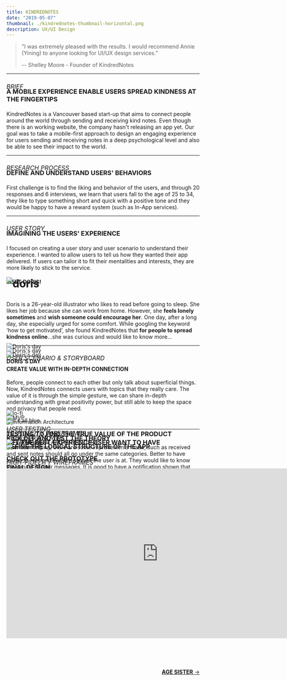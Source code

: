 ```yaml
---
title: KINDREDNOTES
date: "2019-05-07"
thumbnail: ./kindrednotes-thumbnail-horizontal.png
description: UX/UI Design
---
```


> "I was extremely pleased with the results. I would recommend Annie (Yining) to anyone looking for UI/UX design services."
>
> -- Shelley Moore - Founder of KindredNotes

---

<h6 style=" font-size: 16px; margin-bottom:-30px; text-transform:uppercase">
BRIEF </h6>

<h3 style="margin-bottom:20px; text-transform:uppercase">
A MOBILE EXPERIENCE ENABLE USERS SPREAD KINDNESS AT THE FINGERTIPS </h3>

KindredNotes is a Vancouver based start-up that aims to connect people around the world through sending and receiving kind notes. Even though there is an working website, the company hasn't releasing an app yet. Our goal was to take a mobile-first approach to design an engaging experience for users sending and receiving notes in a deep psychological level and also be able to see their impact to the world.

---

<h6 style=" font-size: 16px; margin-bottom:-30px; text-transform:uppercase">
Research Process </h6>

<h3 style="margin-bottom:20px; text-transform:uppercase">
DEFINE AND UNDERSTAND USERS' BEHAVIORS </h3>

First challenge is to find the liking and behavior of the users, and through 20 responses and 6 interviews, we learn that users fall to the age of 25 to 34, they like to type something short and quick with a positive tone and they would be happy to have a reward system (such as In-App services).

---

<h6 style=" font-size: 16px; margin-bottom:-30px; text-transform:uppercase">
User story </h6>

<h3 style="margin-bottom:20px; text-transform:uppercase">
IMAGINING THE USERS' EXPERIENCE </h3>

I focused on creating a user story and user scenario to understand their experience. I wanted to allow users to tell us how they wanted their app delivered. If users can tailor it to fit their mentalities and interests, they are more likely to stick to the service.

<h4 style="margin-bottom:-60px; text-transform:uppercase">
Meet Doris! </h4>

<h1>

![doris](/doris-thumbnail.png)

</h1>

Doris is a 26-year-old illustrator who likes to read before going to sleep. She likes her job because she can work from home. However, she **feels lonely sometimes** and **wish someone could encourage her**. One day, after a long day, she especially urged for some comfort. While googling the keyword ‘how to get motivated’, she found KindredNotes that **for people to spread kindness online**...she was curious and would like to know more...

---

<h6 style=" font-size: 16px; margin-bottom:-30px; text-transform:uppercase">
User scenario & storyboard </h6>

<h4 style="margin-bottom:-70px; text-transform:uppercase">
Doris's day </h4>

<div style="margin-top:-20px" class="kg-card kg-image-card kg-width-full">

![Doris's day](./user-scenario-1.png)

</div>

<div style="margin-top:-20px" class="kg-card kg-image-card kg-width-full">

![Doris's day](./user-scenario-2.png)

</div>

<div style="margin-top:-20px" class="kg-card kg-image-card kg-width-full">

![Doris's day](./user-scenario-3.png)

</div>

#### CREATE VALUE WITH IN-DEPTH CONNECTION

Before, people connect to each other but only talk about superficial things. Now, KindredNotes connects users with topics that they really care. The value of it is through the simple gesture, we can share in-depth understanding with great positivity power, but still able to keep the space and privacy that people need.

<div class="kg-card kg-image-card kg-width-wide">

![It's all blue](./illustration.png)

</div>

---

<h6 style=" font-size: 16px; margin-bottom:-30px; text-transform:uppercase">
Information Architecture </h6>

<h3 style="text-transform:uppercase">
define the logical structure of the app </h3>

<div style="margin-top:-100px" class="kg-card kg-image-card kg-width-full">

![Information Architecture](./IA.png)

</div>

<h6 style=" font-size: 16px; margin-bottom:-30px; text-transform:uppercase">
User flow & MVP </h6>

<h3 style="text-transform:uppercase">
Get the best experience user want to have </h3>

<div style="margin-top:-100px" class="kg-card kg-image-card kg-width-full">

![MVP](./MVP.png)

</div>

<h6 style=" font-size: 16px; margin-bottom:-30px; text-transform:uppercase">
Lo-fidelity wireframes </h6>

<h3 style="text-transform:uppercase">
Kick off and test the theory</h3>

<div style="margin-top:-100px" class="kg-card kg-image-card kg-width-full">

![lo-fi](./wireframes-2.png)

</div>

<h6 style=" font-size: 16px; margin-bottom:-30px; text-transform:uppercase">
user testing </h6>

<h3 style="text-transform:uppercase">
TESTING TO FIND THE TRUE VALUE OF THE PRODUCT</h3>

After user testing, there are some improvements made, such as received and sent notes should all go under the same categories. Better to have avatar to recognize which section the user is at. They would like to know the impact of their messages. It is good to have a notification shown that reply is sent successfully, etc.

<div style="margin-top:-100px" class="kg-card kg-image-card kg-width-full">

![user testing](./testing.png)

</div>

<h6 style=" font-size: 16px; margin-bottom:-30px; text-transform:uppercase">
high-fidelity wireframes </h6>

<h3 style="text-transform:uppercase">
final design</h3>

<div style="margin-top:-100px" class="kg-card kg-image-card kg-width-full">

![Final Design](./kindrednotes040.png)

</div>

<h3 style="text-transform:uppercase">
CHECK OUT THE PROTOTYPE
</h3>

<iframe frameborder="0" scrolling="no" marginheight="0" marginwidth="0"width="788.54" height="443" type="text/html" src="https://www.youtube.com/embed/WAA0SimkEZs?autoplay=0&fs=0&iv_load_policy=3&showinfo=0&rel=0&cc_load_policy=0&start=0&end=0&origin=https://youtubeembedcode.com"><div><small><a href="https://youtubeembedcode.com/en">youtubeembedcode en</a></small></div><div><small><a href="http://add-link-exchange.com">Add-link-exchange</a></small></div><div><small><a href="https://youtubeembedcode.com/de/">youtubeembedcode de</a></small></div><div><small><a href="http://add-link-exchange.com">add-link-Exchange</a></small></div><div><small><a href="https://youtubeembedcode.com/de/">youtubeembedcode.com/de/</a></small></div><div><small><a href="http://add-link-exchange.com">www://add-link-exchange.com</a></small></div><div><small><a href="https://youtubeembedcode.com/en">youtubeembedcode.com/en/</a></small></div><div><small><a href="http://add-link-exchange.com">w://add-link-exchange.com</a></small></div><div><small><a href="https://youtubeembedcode.com/es/">youtubeembedcode es</a></small></div><div><small><a href="http://add-link-exchange.com">www://add-link-exchange.com</a></small></div><div><small><a href="https://youtubeembedcode.com/de/">youtubeembedcode de</a></small></div><div><small><a href="http://add-link-exchange.com">www://add-link-exchange.com</a></small></div></iframe>

<br/><br/><br/>

<div style=text-align-last:end>
  
<a href='/age-sister'>
       <b>AGE SISTER</b> &#8594; 
      </a>
</div>
